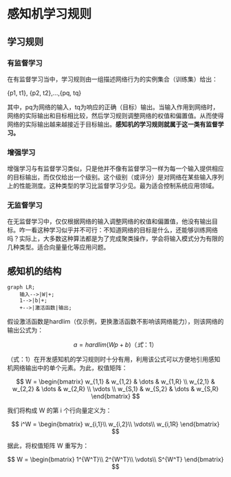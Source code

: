 # 感知机学习规则

## 学习规则

### 有监督学习

在有监督学习当中，学习规则由一组描述网络行为的实例集合（训练集）给出：

{p1, t1}, {p2, t2},...,{pq, tq}

其中，pq为网络的输入，tq为响应的正确（目标）输出。当输入作用到网络时，网络的实际输出和目标相比较，然后学习规则调整网络的权值和偏置值。从而使得网络的实际输出越来越接近于目标输出。**感知机的学习规则就属于这一类有监督学习。**

### 增强学习

增强学习与有监督学习类似，只是他并不像有监督学习一样为每一个输入提供相应的目标输出，而仅仅给出一个级别。这个级别（或评分）是对网络在某些输入序列上的性能测度。这种类型的学习比监督学习少见。最为适合控制系统应用领域。

### 无监督学习

在无监督学习中，仅仅根据网络的输入调整网络的权值和偏置值，他没有输出目标。咋一看这种学习似乎并不可行：不知道网络的目标是什么，还能够训练网络吗？实际上，大多数这种算法都是为了完成聚类操作，学会将输入模式分为有限的几种类型。适合向量量化等应用问题。

## 感知机的结构

```mermaid
graph LR;
    输入-->|W|+;
    1-->|b|+;
    +-->|激活函数|输出;
```

假设激活函数是hardlim（仅示例，更换激活函数不影响该网络能力），则该网络的输出公式为：

$$ a = hardlim(Wp+b) （式：1） $$

（式：1）在开发感知机的学习规则时十分有用，利用该公式可以方便地引用感知机网络输出中的单个元素。为此，权值矩阵：

$$ W = \begin{bmatrix}
     w_{1,1} & w_{1,2} & \dots & w_{1,R} \\
     w_{2,1} & w_{2,2} & \dots & w_{2,R} \\
     \vdots \\
     w_{S,1} & w_{S,2} & \dots & w_{S,R}
\end{bmatrix} $$

我们将构成 W 的第 i 个行向量定义为：

$$ i^W = \begin{bmatrix}
     w_{i,1}\\
     w_{i,2}\\
     \vdots\\
     w_{i,1R}
\end{bmatrix} $$

据此，将权值矩阵 W 重写为：

$$ W = \begin{bmatrix}
     1^{W^T}\\
     2^{W^T}\\
     \vdots\\
     S^{W^T}
\end{bmatrix} $$
